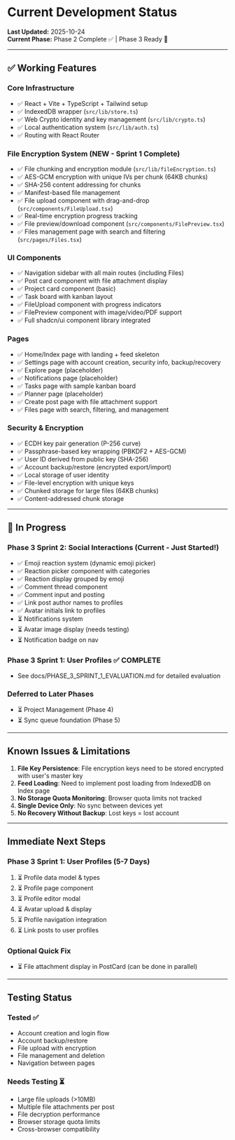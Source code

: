 # Current Development Status
**Last Updated:** 2025-10-24  
**Current Phase:** Phase 2 Complete ✅ | Phase 3 Ready 🚀

---

## ✅ Working Features

### Core Infrastructure
- ✅ React + Vite + TypeScript + Tailwind setup
- ✅ IndexedDB wrapper (`src/lib/store.ts`)
- ✅ Web Crypto identity and key management (`src/lib/crypto.ts`)
- ✅ Local authentication system (`src/lib/auth.ts`)
- ✅ Routing with React Router

### File Encryption System (NEW - Sprint 1 Complete)
- ✅ File chunking and encryption module (`src/lib/fileEncryption.ts`)
- ✅ AES-GCM encryption with unique IVs per chunk (64KB chunks)
- ✅ SHA-256 content addressing for chunks
- ✅ Manifest-based file management
- ✅ File upload component with drag-and-drop (`src/components/FileUpload.tsx`)
- ✅ Real-time encryption progress tracking
- ✅ File preview/download component (`src/components/FilePreview.tsx`)
- ✅ Files management page with search and filtering (`src/pages/Files.tsx`)

### UI Components
- ✅ Navigation sidebar with all main routes (including Files)
- ✅ Post card component with file attachment display
- ✅ Project card component (basic)
- ✅ Task board with kanban layout
- ✅ FileUpload component with progress indicators
- ✅ FilePreview component with image/video/PDF support
- ✅ Full shadcn/ui component library integrated

### Pages
- ✅ Home/Index page with landing + feed skeleton
- ✅ Settings page with account creation, security info, backup/recovery
- ✅ Explore page (placeholder)
- ✅ Notifications page (placeholder)
- ✅ Tasks page with sample kanban board
- ✅ Planner page (placeholder)
- ✅ Create post page with file attachment support
- ✅ Files page with search, filtering, and management

### Security & Encryption
- ✅ ECDH key pair generation (P-256 curve)
- ✅ Passphrase-based key wrapping (PBKDF2 + AES-GCM)
- ✅ User ID derived from public key (SHA-256)
- ✅ Account backup/restore (encrypted export/import)
- ✅ Local storage of user identity
- ✅ File-level encryption with unique keys
- ✅ Chunked storage for large files (64KB chunks)
- ✅ Content-addressed chunk storage

---

## 🚧 In Progress

### Phase 3 Sprint 2: Social Interactions (Current - Just Started!)
- ✅ Emoji reaction system (dynamic emoji picker)
- ✅ Reaction picker component with categories
- ✅ Reaction display grouped by emoji
- ✅ Comment thread component
- ✅ Comment input and posting
- ✅ Link post author names to profiles
- ✅ Avatar initials link to profiles
- ⏳ Notifications system
- ⏳ Avatar image display (needs testing)
- ⏳ Notification badge on nav

### Phase 3 Sprint 1: User Profiles ✅ COMPLETE
- See docs/PHASE_3_SPRINT_1_EVALUATION.md for detailed evaluation

### Deferred to Later Phases
- ⏳ Project Management (Phase 4)
- ⏳ Sync queue foundation (Phase 5)

---

## Known Issues & Limitations

1. **File Key Persistence**: File encryption keys need to be stored encrypted with user's master key
2. **Feed Loading**: Need to implement post loading from IndexedDB on Index page
3. **No Storage Quota Monitoring**: Browser quota limits not tracked
4. **Single Device Only**: No sync between devices yet
5. **No Recovery Without Backup**: Lost keys = lost account

---

## Immediate Next Steps

### Phase 3 Sprint 1: User Profiles (5-7 Days)
1. ⏳ Profile data model & types
2. ⏳ Profile page component
3. ⏳ Profile editor modal
4. ⏳ Avatar upload & display
5. ⏳ Profile navigation integration
6. ⏳ Link posts to user profiles

### Optional Quick Fix
- ⏳ File attachment display in PostCard (can be done in parallel)

---

## Testing Status

### Tested ✅
- Account creation and login flow
- Account backup/restore
- File upload with encryption
- File management and deletion
- Navigation between pages

### Needs Testing ⏳
- Large file uploads (>10MB)
- Multiple file attachments per post
- File decryption performance
- Browser storage quota limits
- Cross-browser compatibility
